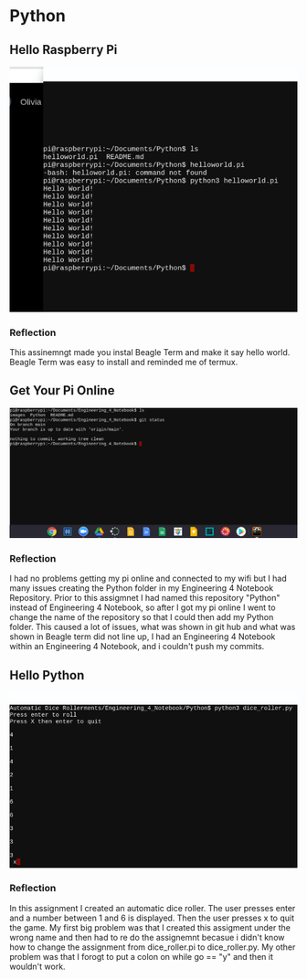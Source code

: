 # Python
## Hello Raspberry Pi
![Hello World](images/helloworld.png)
### Reflection
This assinemngt made you instal Beagle Term and make it say hello world. Beagle Term was easy to install and reminded me of termux. 
## Get Your Pi Online
![Pi Online](images/pi_online.png)
### Reflection
I had no problems getting my pi online and connected to my wifi but I had many issues creating the Python folder in my Engineering 4 Notebook Repository. Prior to this assigmnet I had named this repository "Python" instead of Engineering 4 Notebook, so after I got my pi online I went to change the name of the repository so that I could then add my Python folder. This caused a lot of issues, what was shown in git hub and what was shown in Beagle term did not line up, I had an Engineering 4 Notebook within an Engineering 4 Notebook, and i couldn't push my commits. 
## Hello Python
![Dice Roller](images/dice_roller.png)
### Reflection
In this assignment I created an automatic dice roller. The user presses enter and a number between 1 and 6 is displayed. Then the user presses x to quit the game. My first big problem was that I created this assigment under the wrong name and then had to re do the assignemnt becasue i didn't know how to change the assignment from dice_roller.pi to dice_roller.py. My other problem was that I forogt to put a colon on while go == "y" and then it wouldn't work.
